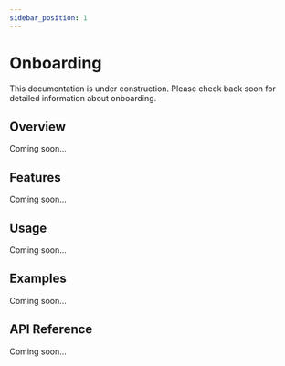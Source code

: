 ```yaml
---
sidebar_position: 1
---
```


# Onboarding

This documentation is under construction. Please check back soon for detailed information about onboarding.

## Overview

Coming soon...

## Features

Coming soon...

## Usage

Coming soon...

## Examples

Coming soon...

## API Reference

Coming soon...
